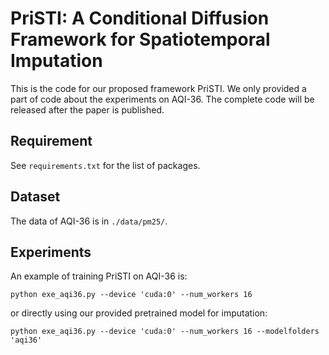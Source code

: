 # PriSTI: A Conditional Diffusion Framework for Spatiotemporal Imputation

This is the code for our proposed framework PriSTI. 
We only provided a part of code about the experiments on AQI-36.
The complete code will be released after the paper is published.

## Requirement

See `requirements.txt` for the list of packages.

## Dataset

The data of AQI-36 is in `./data/pm25/`.

## Experiments

An example of training PriSTI on AQI-36 is:
```
python exe_aqi36.py --device 'cuda:0' --num_workers 16
```

or directly using our provided pretrained model for imputation:
```
python exe_aqi36.py --device 'cuda:0' --num_workers 16 --modelfolders 'aqi36'
```
